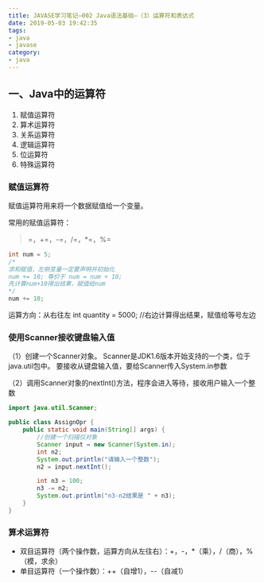 ```yaml
---
title: JAVASE学习笔记—002 Java语法基础—（3）运算符和表达式
date: 2019-05-03 19:42:35
tags:
- java
- javase
category:
- java
---
```


## 一、Java中的运算符
1. 赋值运算符
2. 算术运算符
3. 关系运算符
4. 逻辑运算符
4. 位运算符
5. 特殊运算符

<!-- more -->

### 赋值运算符

赋值运算符用来将一个数据赋值给一个变量。

常用的赋值运算符：
> =，+=，-=，/=，*=，%=

``` java
int num = 5;
/*
求和赋值，左侧变量一定要声明并初始化
num += 10; 等价于 num = num + 10;
先计算num+10得出结果，赋值给num
*/
num += 10;
```

运算方向：从右往左
int quantity = 5000;    //右边计算得出结果，赋值给等号左边

### 使用Scanner接收键盘输入值
（1）创建一个Scanner对象。
Scanner是JDK1.6版本开始支持的一个类，位于java.util包中。
要接收从键盘输入值，要给Scanner传入System.in参数

（2）调用Scanner对象的nextInt()方法，程序会进入等待，接收用户输入一个整数

``` java
import java.util.Scanner;

public class AssignOpr {
    public static void main(String[] args) {
        //创建一个扫描仪对象
        Scanner input = new Scanner(System.in);
        int n2;
        System.out.println("请输入一个整数");
        n2 = input.nextInt();

        int n3 = 100;
        n3 -= n2;
        System.out.println("n3-n2结果是 " + n3);
    }
}
```

### 算术运算符

- 双目运算符（两个操作数，运算方向从左往右）：+，-，*（乘），/（商），%（模，求余）
- 单目运算符（一个操作数）：++（自增1），--（自减1）
